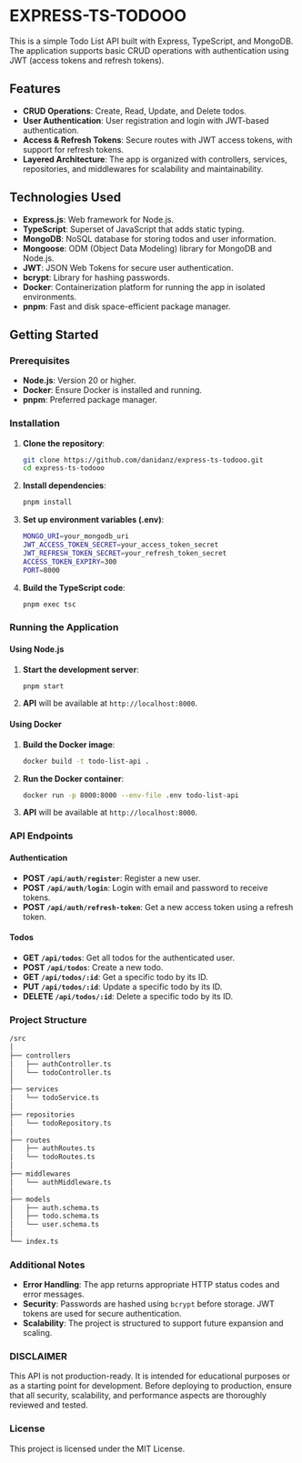 # EXPRESS-TS-TODOOO

This is a simple Todo List API built with Express, TypeScript, and MongoDB. The application supports basic CRUD operations with authentication using JWT (access tokens and refresh tokens).

## Features

- **CRUD Operations**: Create, Read, Update, and Delete todos.
- **User Authentication**: User registration and login with JWT-based authentication.
- **Access & Refresh Tokens**: Secure routes with JWT access tokens, with support for refresh tokens.
- **Layered Architecture**: The app is organized with controllers, services, repositories, and middlewares for scalability and maintainability.

## Technologies Used

- **Express.js**: Web framework for Node.js.
- **TypeScript**: Superset of JavaScript that adds static typing.
- **MongoDB**: NoSQL database for storing todos and user information.
- **Mongoose**: ODM (Object Data Modeling) library for MongoDB and Node.js.
- **JWT**: JSON Web Tokens for secure user authentication.
- **bcrypt**: Library for hashing passwords.
- **Docker**: Containerization platform for running the app in isolated environments.
- **pnpm**: Fast and disk space-efficient package manager.

## Getting Started

### Prerequisites

- **Node.js**: Version 20 or higher.
- **Docker**: Ensure Docker is installed and running.
- **pnpm**: Preferred package manager.

### Installation

1. **Clone the repository**:

   ```bash
   git clone https://github.com/danidanz/express-ts-todooo.git
   cd express-ts-todooo
   ```

2. **Install dependencies**:

   ```bash
   pnpm install
   ```

3. **Set up environment variables (.env)**:

   ```bash
   MONGO_URI=your_mongodb_uri
   JWT_ACCESS_TOKEN_SECRET=your_access_token_secret
   JWT_REFRESH_TOKEN_SECRET=your_refresh_token_secret
   ACCESS_TOKEN_EXPIRY=300
   PORT=8000
   ```

4. **Build the TypeScript code**:

   ```bash
   pnpm exec tsc
   ```

### Running the Application

#### Using Node.js

1. **Start the development server**:

   ```bash
   pnpm start
   ```

2. **API** will be available at `http://localhost:8000`.

#### Using Docker

1. **Build the Docker image**:

   ```bash
   docker build -t todo-list-api .
   ```

2. **Run the Docker container**:

   ```bash
   docker run -p 8000:8000 --env-file .env todo-list-api
   ```

3. **API** will be available at `http://localhost:8000`.

### API Endpoints

#### Authentication

- **POST `/api/auth/register`**: Register a new user.
- **POST `/api/auth/login`**: Login with email and password to receive tokens.
- **POST `/api/auth/refresh-token`**: Get a new access token using a refresh token.

#### Todos

- **GET `/api/todos`**: Get all todos for the authenticated user.
- **POST `/api/todos`**: Create a new todo.
- **GET `/api/todos/:id`**: Get a specific todo by its ID.
- **PUT `/api/todos/:id`**: Update a specific todo by its ID.
- **DELETE `/api/todos/:id`**: Delete a specific todo by its ID.

### Project Structure

```bash
/src
│
├── controllers
│   ├── authController.ts
│   └── todoController.ts
│
├── services
│   └── todoService.ts
│
├── repositories
│   └── todoRepository.ts
│
├── routes
│   ├── authRoutes.ts
│   └── todoRoutes.ts
│
├── middlewares
│   └── authMiddleware.ts
│
├── models
│   ├── auth.schema.ts
│   ├── todo.schema.ts
│   └── user.schema.ts
│
└── index.ts
```

### Additional Notes

- **Error Handling**: The app returns appropriate HTTP status codes and error messages.
- **Security**: Passwords are hashed using `bcrypt` before storage. JWT tokens are used for secure authentication.
- **Scalability**: The project is structured to support future expansion and scaling.

### DISCLAIMER

This API is not production-ready. It is intended for educational purposes or as a starting point for development. Before deploying to production, ensure that all security, scalability, and performance aspects are thoroughly reviewed and tested.

### License

This project is licensed under the MIT License.
